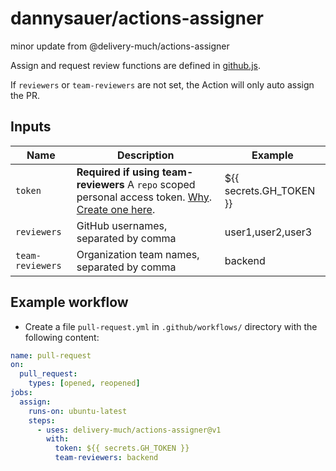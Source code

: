 # dannysauer/actions-assigner
minor update from @delivery-much/actions-assigner

Assign and request review functions are defined in [github.js](src/github.js).

If `reviewers` or `team-reviewers` are not set, the Action will only auto assign the PR.

## Inputs

| Name | Description | Example |
| --- | --- | --- |
| `token` | **Required if using team-reviewers** A `repo` scoped personal access token. [Why](https://github.com/peter-evans/create-pull-request/issues/155#issuecomment-611904487). [Create one here](https://github.com/settings/tokens/new). | ${{ secrets.GH_TOKEN }} |
| `reviewers` | GitHub usernames, separated by comma | user1,user2,user3
| `team-reviewers` | Organization team names, separated by comma | backend

## Example workflow

- Create a file `pull-request.yml` in `.github/workflows/` directory with the following content:

```yaml
name: pull-request
on:
  pull_request:
    types: [opened, reopened]
jobs:
  assign:
    runs-on: ubuntu-latest
    steps:
      - uses: delivery-much/actions-assigner@v1
        with:
          token: ${{ secrets.GH_TOKEN }}
          team-reviewers: backend
```
